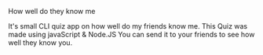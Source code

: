 How well do they know me
 
It's small CLI quiz app on how well do my friends know me.
This Quiz was made using javaScript & Node.JS
You can send it to your friends to see how well they know you.




